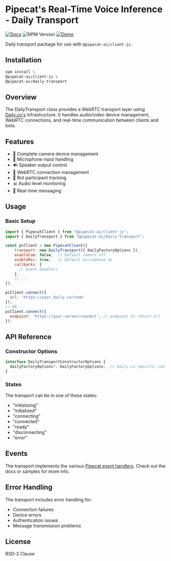 # Pipecat's Real-Time Voice Inference - Daily Transport

[![Docs](https://img.shields.io/badge/documentation-blue)](https://docs.pipecat.ai/client/js/transports/daily)
![NPM Version](https://img.shields.io/npm/v/@pipecat-ai/daily-transport)
[![Demo](https://img.shields.io/badge/Demo-coral)](https://github.com/pipecat-ai/pipecat/tree/main/examples/simple-chatbot)

Daily transport package for use with `@pipecat-ai/client-js`.

## Installation

```bash copy
npm install \
@pipecat-ai/client-js \
@pipecat-ai/daily-transport
```

## Overview

The DailyTransport class provides a WebRTC transport layer using [Daily.co's](https://daily.co) infrastructure. It handles audio/video device management, WebRTC connections, and real-time communication between clients and bots.

## Features

- 🎥 Complete camera device management
- 🎤 Microphone input handling
- 🔊 Speaker output control
- 📡 WebRTC connection management
- 🤖 Bot participant tracking
- 📊 Audio level monitoring
- 💬 Real-time messaging
  
## Usage

### Basic Setup

```javascript
import { PipecatClient } from "@pipecat-ai/client-js";
import { DailyTransport } from "@pipecat-ai/daily-transport";

const pcClient = new PipecatClient({
    transport: new DailyTransport({ dailyFactoryOptions }),
    enableCam: false,  // Default camera off
    enableMic: true,   // Default microphone on
    callbacks: {
      // Event handlers
    },
    // ...
});

pcClient.connect({
  url: 'https://your.daily.co/room'
});
// OR...
pcClient.connect({
  endpoint: 'https://your-server/connect', // endpoint to return url
});
```

## API Reference

### Constructor Options

```typescript
interface DailyTransportConstructorOptions {
  dailyFactoryOptions?: DailyFactoryOptions;  // Daily.co specific configuration
}
```

### States

The transport can be in one of these states:
- "initializing"
- "initialized"
- "connecting"
- "connected"
- "ready"
- "disconnecting"
- "error"

## Events

The transport implements the various [Pipecat event handlers](https://docs.pipecat.ai/client/js/api-reference/callbacks). Check out the docs or samples for more info.

## Error Handling

The transport includes error handling for:
- Connection failures
- Device errors
- Authentication issues
- Message transmission problems

## License
BSD-2 Clause

